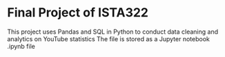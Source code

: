 # Final Project of ISTA322
 This project uses Pandas and SQL in Python to conduct data cleaning and analytics on YouTube statistics
 The file is stored as a Jupyter notebook .ipynb file 
